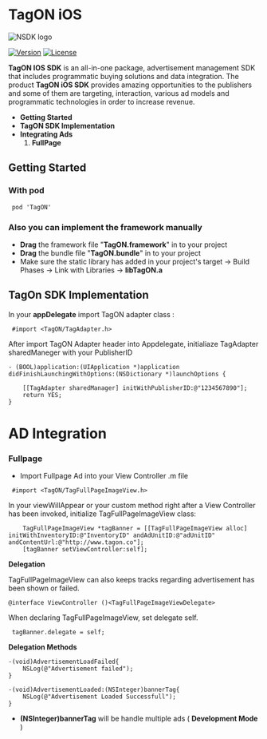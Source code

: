 # TagON iOS
![NSDK logo](http://tagon.co/images/tagON_logo_black.png)

[![Version](https://img.shields.io/cocoapods/v/TagON.svg?style=flat)](https://cocoapods.org//pods/TagON)
[![License](https://img.shields.io/cocoapods/l/TagON.svg?style=flat)](http://cocoapods.org/pods/TagON)


**TagON IOS SDK** is an all-in-one package, advertisement management SDK that includes programmatic buying solutions and data integration. The product **TagON iOS SDK** provides amazing opportunities to the publishers and some of them are targeting, interaction, various ad models and programmatic technologies in order to increase revenue.

* **Getting Started**
* **TagON SDK Implementation**
* **Integrating Ads**
	1. **FullPage**

	
## <a name="getting_started"></a> Getting Started
### With pod
```
 pod 'TagON'
```

### Also you can implement the framework manually 

* **Drag** the framework file "**TagON.framework**" in to your project
* **Drag** the bundle file "**TagON.bundle**" in to your project
* Make sure the static library has added in your project's target -> Build Phases -> Link with Libraries ->  **libTagON.a**

## <a name="getting_started"></a> TagOn SDK Implementation
In your **appDelegate** import TagON adapter class :

```
 #import <TagON/TagAdapter.h>
```

After import TagON Adapter header into Appdelegate, initialiaze TagAdapter sharedManeger with your PublisherID

```
- (BOOL)application:(UIApplication *)application didFinishLaunchingWithOptions:(NSDictionary *)launchOptions {

	[[TagAdapter sharedManager] initWithPublisherID:@"1234567890"];
	return YES;
}

```
# AD Integration
### <a name="implementation"></a> Fullpage

* Import Fullpage Ad into your View Controller .m file 
 
```
 #import <TagON/TagFullPageImageView.h>
```

In your viewWillAppear or your custom method right after a View Controller has been invoked, initialize TagFullPageImageView class:

```
    TagFullPageImageView *tagBanner = [[TagFullPageImageView alloc] initWithInventoryID:@"InventoryID" andAdUnitID:@"adUnitID" andContentUrl:@"http://www.tagon.co"];    
    [tagBanner setViewController:self];

```

 **Delegation**
	
TagFullPageImageView can also keeps tracks regarding advertisement has been shown or failed.

```
@interface ViewController ()<TagFullPageImageViewDelegate>

```

When declaring TagFullPageImageView, set delegate self.

```
 tagBanner.delegate = self;       

```

 **Delegation Methods**

```
-(void)AdvertisementLoadFailed{
    NSLog(@"Advertisement failed");
}
```

```
-(void)AdvertisementLoaded:(NSInteger)bannerTag{  
    NSLog(@"Advertisement Loaded Successfull");
}
```

* **(NSInteger)bannerTag** will be handle multiple ads ( **Development Mode** )


